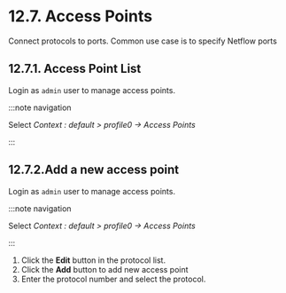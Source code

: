 # 12.7. Access Points

Connect protocols to ports. Common use case is to specify Netflow ports

## 12.7.1. Access Point List

Login as `admin` user to manage access points.

:::note navigation

Select *Context : default \> profile0 -\> Access Points*

:::

## 12.7.2.Add a new access point

Login as `admin` user to manage access points.

:::note navigation

Select *Context : default \> profile0 -\> Access Points*

:::

1. Click the **Edit** button in the protocol list.
2. Click the **Add** button to add new access point
3. Enter the protocol number and select the protocol.
